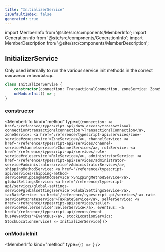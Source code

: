 ```yaml
---
title: "InitializerService"
isDefaultIndex: false
generated: true
---
```

<!-- This file was generated from the Vendure source. Do not modify. Instead, re-run the "docs:build" script -->
import MemberInfo from '@site/src/components/MemberInfo';
import GenerationInfo from '@site/src/components/GenerationInfo';
import MemberDescription from '@site/src/components/MemberDescription';


## InitializerService

<GenerationInfo sourceFile="packages/core/src/service/initializer.service.ts" sourceLine="26" packageName="@vendure/core" />

Only used internally to run the various service init methods in the correct
sequence on bootstrap.

```ts title="Signature"
class InitializerService {
    constructor(connection: TransactionalConnection, zoneService: ZoneService, channelService: ChannelService, roleService: RoleService, administratorService: AdministratorService, shippingMethodService: ShippingMethodService, globalSettingsService: GlobalSettingsService, taxRateService: TaxRateService, sellerService: SellerService, eventBus: EventBus, stockLocationService: StockLocationService)
    onModuleInit() => ;
}
```

<div className="members-wrapper">

### constructor

<MemberInfo kind="method" type={`(connection: <a href='/reference/typescript-api/data-access/transactional-connection#transactionalconnection'>TransactionalConnection</a>, zoneService: <a href='/reference/typescript-api/services/zone-service#zoneservice'>ZoneService</a>, channelService: <a href='/reference/typescript-api/services/channel-service#channelservice'>ChannelService</a>, roleService: <a href='/reference/typescript-api/services/role-service#roleservice'>RoleService</a>, administratorService: <a href='/reference/typescript-api/services/administrator-service#administratorservice'>AdministratorService</a>, shippingMethodService: <a href='/reference/typescript-api/services/shipping-method-service#shippingmethodservice'>ShippingMethodService</a>, globalSettingsService: <a href='/reference/typescript-api/services/global-settings-service#globalsettingsservice'>GlobalSettingsService</a>, taxRateService: <a href='/reference/typescript-api/services/tax-rate-service#taxrateservice'>TaxRateService</a>, sellerService: <a href='/reference/typescript-api/services/seller-service#sellerservice'>SellerService</a>, eventBus: <a href='/reference/typescript-api/events/event-bus#eventbus'>EventBus</a>, stockLocationService: StockLocationService) => InitializerService`}   />


### onModuleInit

<MemberInfo kind="method" type={`() => `}   />




</div>
